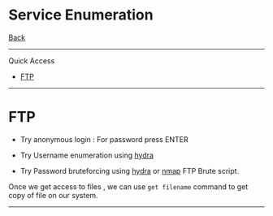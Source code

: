 # Service Enumeration
[Back](../index.md)

-- -
Quick Access

- [FTP](#FTP)

-- -
# FTP

- Try anonymous login : For password press ENTER

- Try Username enumeration using [hydra](../../Cyber_Security/Tools/hydra.md)

- Try Password bruteforcing using [hydra](../../Cyber_Security/Tools/hydra.md) or [nmap](../../Cyber_Security/Tools/nmap.md) FTP Brute script.

Once we get access to files , we can use `get filename` command to get copy of file on our system. 

-- -